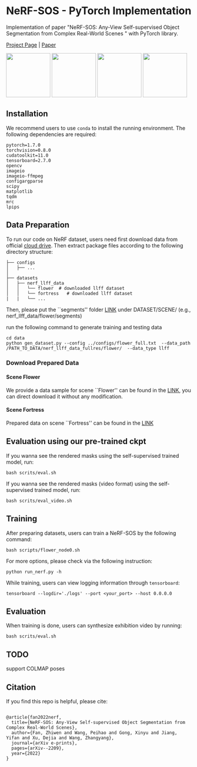 # NeRF-SOS - PyTorch Implementation
Implementation of paper "NeRF-SOS: Any-View Self-supervised Object Segmentation from Complex Real-World Scenes " with PyTorch library.

[Project Page](https://zhiwenfan.github.io/NeRF-SOS/) | [Paper](https://arxiv.org/abs/2209.08776)

<div>
<img src="https://github.com/VITA-Group/NeRF-SOS/blob/main/datasets/imgs/flow_rgb.gif?raw=true" height="120"/>
<img src="https://github.com/VITA-Group/NeRF-SOS/blob/main/datasets/imgs/flower_seg.gif?raw=true" height="120"/>
<img src="https://github.com/VITA-Group/NeRF-SOS/blob/main/datasets/imgs/truck_rgb.gif?raw=true" height="120"/>
<img src="https://github.com/VITA-Group/NeRF-SOS/blob/main/datasets/imgs/truck_seg.gif?raw=true" height="120"/>
</div>

## Installation

We recommend users to use `conda` to install the running environment. The following dependencies are required:
```
pytorch=1.7.0
torchvision=0.8.0
cudatoolkit=11.0
tensorboard=2.7.0
opencv
imageio
imageio-ffmpeg
configargparse
scipy
matplotlib
tqdm
mrc
lpips
```

## Data Preparation

To run our code on NeRF dataset, users need first download data from official [cloud drive](https://drive.google.com/drive/folders/128yBriW1IG_3NJ5Rp7APSTZsJqdJdfc1). Then extract package files according to the following directory structure:

```
├── configs
│   ├── ...
│
├── datasets
│   ├── nerf_llff_data
│   │   └── flower  # downloaded llff dataset
│   │   └── fortress   # downloaded llff dataset
|   |   └── ...
```

Then, please put the ``segments'' folder [LINK](https://drive.google.com/file/d/1gD5paJ8HBOFVyMRgweTc0jNTL41SmBFz/view?usp=sharing) under DATASET/SCENE/ (e.g., nerf_llff_data/flower/segments)


run the following command to generate training and testing data
```
cd data
python gen_dataset.py --config ../configs/flower_full.txt  --data_path /PATH_TO_DATA/nerf_llff_data_fullres/flower/  --data_type llff
```
### Download Prepared Data
#### Scene Flower
We provide a data sample for scene ``Flower'' can be found in the [LINK](https://drive.google.com/file/d/1glu5KcPpXsLh9Im1b0X1M19Sja-HVkdL/view?usp=sharing), you can direct download it without any modification.
#### Scene Fortress
Prepared data on scene ``Fortress'' can be found in the [LINK](https://drive.google.com/file/d/1b586a2eOHoqm_ygq_dmvLvKCfQNX03D9/view?usp=share_link)

## Evaluation using our pre-trained ckpt

If you wanna see the rendered masks using the self-supervised trained model, run:
```
bash scrits/eval.sh
```
If you wanna see the rendered masks (video format) using the self-supervised trained model, run:
```
bash scrits/eval_video.sh
```

## Training

After preparing datasets, users can train a NeRF-SOS by the following command:
```
bash scripts/flower_node0.sh
```

For more options, please check via the following instruction:
```
python run_nerf.py -h
```

While training, users can view logging information through `tensorboard`:
```
tensorboard --logdir='./logs' --port <your_port> --host 0.0.0.0
```

## Evaluation

When training is done, users can synthesize exhibition video by running:
```
bash scrits/eval.sh
```

## TODO
support COLMAP poses

## Citation

If you find this repo is helpful, please cite:

```

@article{fan2022nerf,
  title={NeRF-SOS: Any-View Self-supervised Object Segmentation from Complex Real-World Scenes},
  author={Fan, Zhiwen and Wang, Peihao and Gong, Xinyu and Jiang, Yifan and Xu, Dejia and Wang, Zhangyang},
  journal={arXiv e-prints},
  pages={arXiv--2209},
  year={2022}
}

```
